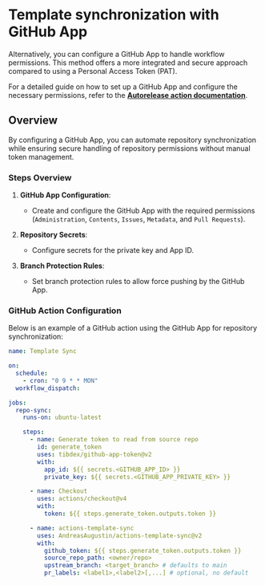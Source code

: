 # Template synchronization with GitHub App

Alternatively, you can configure a GitHub App to handle workflow permissions. This method offers a more integrated and secure approach compared to using a Personal Access Token (PAT).

For a detailed guide on how to set up a GitHub App and configure the necessary permissions, refer to the **[Autorelease action documentation](https://github.com/VilnaCRM-Org/php-service-template/blob/main/.github/AUTORELEASE.md)**.

## Overview

By configuring a GitHub App, you can automate repository synchronization while ensuring secure handling of repository permissions without manual token management.

### Steps Overview

1. **GitHub App Configuration**:
   -  Create and configure the GitHub App with the required permissions (`Administration`, `Contents`, `Issues`, `Metadata`, and `Pull Requests`).

2. **Repository Secrets**:
   - Configure secrets for the private key and App ID.

3. **Branch Protection Rules**:
   - Set branch protection rules to allow force pushing by the GitHub App.

### GitHub Action Configuration

Below is an example of a GitHub action using the GitHub App for repository synchronization:

```yaml
name: Template Sync

on:
  schedule:
    - cron: "0 9 * * MON"
  workflow_dispatch:

jobs:
  repo-sync:
    runs-on: ubuntu-latest

    steps:
      - name: Generate token to read from source repo
        id: generate_token
        uses: tibdex/github-app-token@v2
        with:
          app_id: ${{ secrets.<GITHUB_APP_ID> }}
          private_key: ${{ secrets.<GITHUB_APP_PRIVATE_KEY> }}

      - name: Checkout
        uses: actions/checkout@v4
        with:
          token: ${{ steps.generate_token.outputs.token }}

      - name: actions-template-sync
        uses: AndreasAugustin/actions-template-sync@v2
        with:
          github_token: ${{ steps.generate_token.outputs.token }}
          source_repo_path: <owner/repo>
          upstream_branch: <target_branch> # defaults to main
          pr_labels: <label1>,<label2>[,...] # optional, no default
```